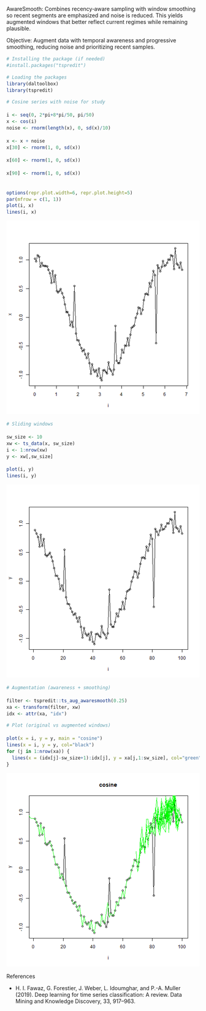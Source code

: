 AwareSmooth: Combines recency‑aware sampling with window smoothing so recent segments are emphasized and noise is reduced. This yields augmented windows that better reflect current regimes while remaining plausible.

Objective: Augment data with temporal awareness and progressive smoothing, reducing noise and prioritizing recent samples.



``` r
# Installing the package (if needed)
#install.packages("tspredit")
```


``` r
# Loading the packages
library(daltoolbox)
library(tspredit) 
```



``` r
# Cosine series with noise for study

i <- seq(0, 2*pi+8*pi/50, pi/50)
x <- cos(i)
noise <- rnorm(length(x), 0, sd(x)/10)

x <- x + noise
x[30] <- rnorm(1, 0, sd(x))

x[60] <- rnorm(1, 0, sd(x))

x[90] <- rnorm(1, 0, sd(x))


options(repr.plot.width=6, repr.plot.height=5)  
par(mfrow = c(1, 1))
plot(i, x)
lines(i, x)
```

![plot of chunk unnamed-chunk-3](fig/ts_aug_awaresmooth/unnamed-chunk-3-1.png)


``` r
# Sliding windows

sw_size <- 10
xw <- ts_data(x, sw_size)
i <- 1:nrow(xw)
y <- xw[,sw_size]

plot(i, y)
lines(i, y)
```

![plot of chunk unnamed-chunk-4](fig/ts_aug_awaresmooth/unnamed-chunk-4-1.png)


``` r
# Augmentation (awareness + smoothing)

filter <- tspredit::ts_aug_awaresmooth(0.25)
xa <- transform(filter, xw)
idx <- attr(xa, "idx")
```


``` r
# Plot (original vs augmented windows)

plot(x = i, y = y, main = "cosine")
lines(x = i, y = y, col="black")
for (j in 1:nrow(xa)) {
  lines(x = (idx[j]-sw_size+1):idx[j], y = xa[j,1:sw_size], col="green")
}
```

![plot of chunk unnamed-chunk-6](fig/ts_aug_awaresmooth/unnamed-chunk-6-1.png)

References
- H. I. Fawaz, G. Forestier, J. Weber, L. Idoumghar, and P.-A. Muller (2019). Deep learning for time series classification: A review. Data Mining and Knowledge Discovery, 33, 917–963.
